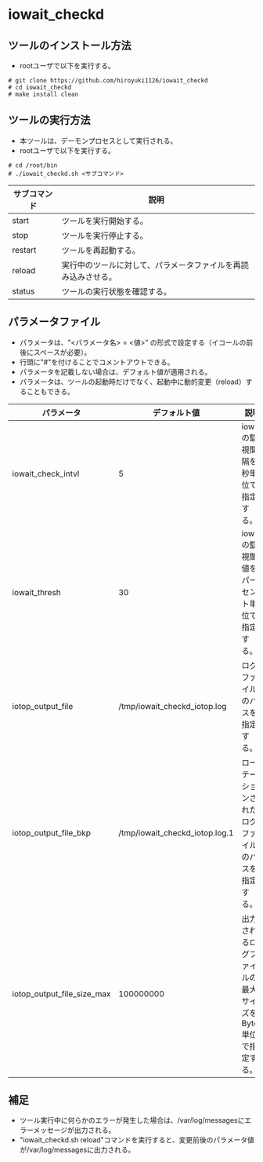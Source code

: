 # iowait_checkd

## ツールのインストール方法

* rootユーザで以下を実行する。

```
# git clone https://github.com/hiroyuki1126/iowait_checkd
# cd iowait_checkd
# make install clean
```

## ツールの実行方法

* 本ツールは、デーモンプロセスとして実行される。
* rootユーザで以下を実行する。

```
# cd /root/bin
# ./iowait_checkd.sh <サブコマンド>
```

|サブコマンド|説明|
| ----- | ----- |
|start|ツールを実行開始する。|
|stop|ツールを実行停止する。|
|restart|ツールを再起動する。|
|reload|実行中のツールに対して、パラメータファイルを再読み込みさせる。|
|status|ツールの実行状態を確認する。|

## パラメータファイル

* パラメータは、"<パラメータ名> = <値>" の形式で設定する（イコールの前後にスペースが必要）。
* 行頭に"#"を付けることでコメントアウトできる。
* パラメータを記載しない場合は、デフォルト値が適用される。
* パラメータは、ツールの起動時だけでなく、起動中に動的変更（reload）することもできる。

|パラメータ|デフォルト値|説明|
| ----- | ----- | ----- |
|iowait_check_intvl|5|iowaitの監視間隔を秒単位で指定する。|
|iowait_thresh|30|iowaitの監視閾値をパーセント単位で指定する。|
|iotop_output_file|/tmp/iowait_checkd_iotop.log|ログファイルのパスを指定する。|
|iotop_output_file_bkp|/tmp/iowait_checkd_iotop.log.1|ローテーションされたログファイルのパスを指定する。|
|iotop_output_file_size_max|100000000|出力されるログファイルの最大サイズをByte単位で指定する。|

## 補足

* ツール実行中に何らかのエラーが発生した場合は、/var/log/messagesにエラーメッセージが出力される。
* "iowait_checkd.sh reload"コマンドを実行すると、変更前後のパラメータ値が/var/log/messagesに出力される。
